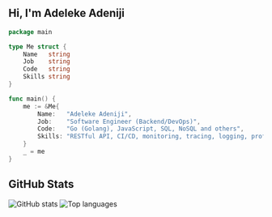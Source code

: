## Hi, I'm Adeleke Adeniji

```go
package main

type Me struct {
	Name   string
	Job    string
	Code   string
	Skills string
}

func main() {
	me := &Me{
		Name:   "Adeleke Adeniji",
		Job:    "Software Engineer (Backend/DevOps)",
		Code:   "Go (Golang), JavaScript, SQL, NoSQL and others",
		Skills: "RESTful API, CI/CD, monitoring, tracing, logging, profiling, and APMs"
	}
	_ = me
}
```

## GitHub Stats
![GitHub stats](https://github-readme-stats.vercel.app/api?username=eazylaykzy&show_icons=true&disable_animations=false&theme=dark&include_all_commits=true&count_private=true)
![Top languages](https://github-readme-stats.vercel.app/api/top-langs/?username=eazylaykzy&layout=compact&show_icons=true&theme=dark&exclude_repo=theta-wallet-web,idea-sorting-app,30-seconds-of-code,awesome-selfhosted,node-chat-app,react-material-design-admin-dashboard,omnifood&langs_count=12)
